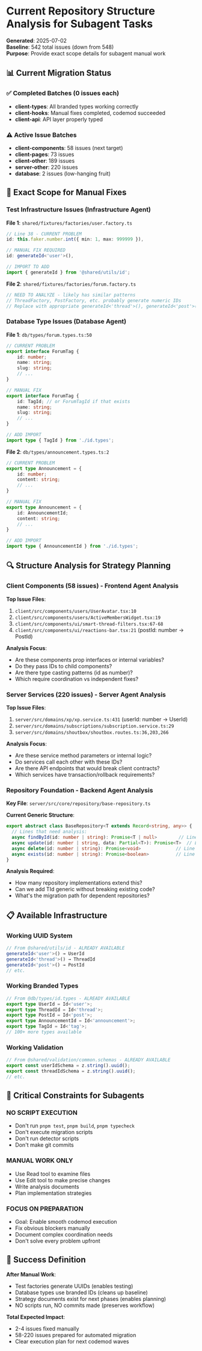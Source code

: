# Current Repository Structure Analysis for Subagent Tasks

**Generated**: 2025-07-02  
**Baseline**: 542 total issues (down from 548)  
**Purpose**: Provide exact scope details for subagent manual work

## 📊 Current Migration Status

### ✅ Completed Batches (0 issues each)
- **client-types**: All branded types working correctly
- **client-hooks**: Manual fixes completed, codemod succeeded  
- **client-api**: API layer properly typed

### ⚠️ Active Issue Batches
- **client-components**: 58 issues (next target)
- **client-pages**: 73 issues  
- **client-other**: 189 issues
- **server-other**: 220 issues
- **database**: 2 issues (low-hanging fruit)

## 🎯 Exact Scope for Manual Fixes

### Test Infrastructure Issues (Infrastructure Agent)

**File 1**: `shared/fixtures/factories/user.factory.ts`
```typescript
// Line 38 - CURRENT PROBLEM
id: this.faker.number.int({ min: 1, max: 999999 }),

// MANUAL FIX REQUIRED
id: generateId<'user'>(),

// IMPORT TO ADD  
import { generateId } from '@shared/utils/id';
```

**File 2**: `shared/fixtures/factories/forum.factory.ts`
```typescript
// NEED TO ANALYZE - likely has similar patterns
// ThreadFactory, PostFactory, etc. probably generate numeric IDs
// Replace with appropriate generateId<'thread'>(), generateId<'post'>()
```

### Database Type Issues (Database Agent)

**File 1**: `db/types/forum.types.ts:50`
```typescript
// CURRENT PROBLEM
export interface ForumTag {
    id: number;
    name: string;
    slug: string;
    // ...
}

// MANUAL FIX
export interface ForumTag {
    id: TagId; // or ForumTagId if that exists
    name: string;
    slug: string;
    // ...
}

// ADD IMPORT
import type { TagId } from './id.types';
```

**File 2**: `db/types/announcement.types.ts:2`
```typescript
// CURRENT PROBLEM
export type Announcement = {
    id: number;
    content: string;
    // ...
}

// MANUAL FIX
export type Announcement = {
    id: AnnouncementId;
    content: string;
    // ...
}

// ADD IMPORT  
import type { AnnouncementId } from './id.types';
```

## 🔍 Structure Analysis for Strategy Planning

### Client Components (58 issues) - Frontend Agent Analysis

**Top Issue Files**:
1. `client/src/components/users/UserAvatar.tsx:10`
2. `client/src/components/users/ActiveMembersWidget.tsx:19`  
3. `client/src/components/ui/smart-thread-filters.tsx:67-68`
4. `client/src/components/ui/reactions-bar.tsx:21` (postId: number → PostId)

**Analysis Focus**:
- Are these components prop interfaces or internal variables?
- Do they pass IDs to child components?
- Are there type casting patterns (id as number)?
- Which require coordination vs independent fixes?

### Server Services (220 issues) - Server Agent Analysis

**Top Issue Files**:
1. `server/src/domains/xp/xp.service.ts:431` (userId: number → UserId)
2. `server/src/domains/subscriptions/subscription.service.ts:29`
3. `server/src/domains/shoutbox/shoutbox.routes.ts:36,203,266`

**Analysis Focus**:
- Are these service method parameters or internal logic?
- Do services call each other with these IDs?
- Are there API endpoints that would break client contracts?
- Which services have transaction/rollback requirements?

### Repository Foundation - Backend Agent Analysis

**Key File**: `server/src/core/repository/base-repository.ts`

**Current Generic Structure**:
```typescript
export abstract class BaseRepository<T extends Record<string, any>> {
  // Lines that need analysis:
  async findById(id: number | string): Promise<T | null>        // Line 69
  async update(id: number | string, data: Partial<T>): Promise<T>  // Line 201  
  async delete(id: number | string): Promise<void>             // Line 233
  async exists(id: number | string): Promise<boolean>          // Line 251
}
```

**Analysis Required**:
- How many repository implementations extend this?
- Can we add TId generic without breaking existing code?
- What's the migration path for dependent repositories?

## 📋 Available Infrastructure

### Working UUID System
```typescript
// From @shared/utils/id - ALREADY AVAILABLE
generateId<'user'>() → UserId
generateId<'thread'>() → ThreadId  
generateId<'post'>() → PostId
// etc.
```

### Working Branded Types  
```typescript
// From @db/types/id.types - ALREADY AVAILABLE
export type UserId = Id<'user'>;
export type ThreadId = Id<'thread'>;
export type PostId = Id<'post'>;
export type AnnouncementId = Id<'announcement'>;
export type TagId = Id<'tag'>;
// 100+ more types available
```

### Working Validation
```typescript
// From @shared/validation/common.schemas - ALREADY AVAILABLE
export const userIdSchema = z.string().uuid();
export const threadIdSchema = z.string().uuid();
// etc.
```

## 🚫 Critical Constraints for Subagents

### NO SCRIPT EXECUTION
- Don't run `pnpm test`, `pnpm build`, `pnpm typecheck`
- Don't execute migration scripts
- Don't run detector scripts
- Don't make git commits

### MANUAL WORK ONLY
- Use Read tool to examine files
- Use Edit tool to make precise changes
- Write analysis documents
- Plan implementation strategies

### FOCUS ON PREPARATION
- Goal: Enable smooth codemod execution
- Fix obvious blockers manually
- Document complex coordination needs
- Don't solve every problem upfront

## 🎯 Success Definition

**After Manual Work**:
- Test factories generate UUIDs (enables testing)
- Database types use branded IDs (cleans up baseline)
- Strategy documents exist for next phases (enables planning)
- NO scripts run, NO commits made (preserves workflow)

**Total Expected Impact**: 
- 2-4 issues fixed manually
- 58-220 issues prepared for automated migration
- Clear execution plan for next codemod waves
